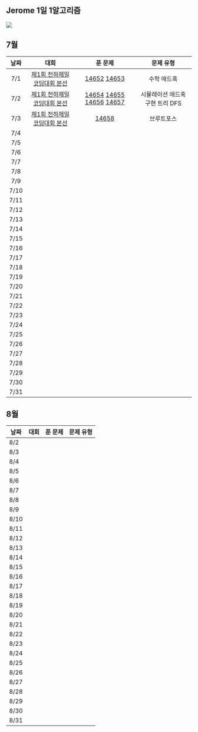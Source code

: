 ## Jerome 1일 1알고리즘

![](https://api.mosu.blog/OneDay-OneAlgorithm/JeromeSim?since=2024-07-01&until=2024-08-31)

## 7월

|  날짜  |                                대회                                |                                                                                            푼 문제                                                                                             |        문제 유형        |
|:----:|:----------------------------------------------------------------:|:-------------------------------------------------------------------------------------------------------------------------------------------------------------------------------------------:|:-------------------:|
| 7/1  | [제1회 천하제일 코딩대회 본선](https://www.acmicpc.net/category/detail/1749) |                                                [14652](https://www.acmicpc.net/problem/14652) [14653](https://www.acmicpc.net/problem/14653)                                                |       수학 애드혹        |
| 7/2  | [제1회 천하제일 코딩대회 본선](https://www.acmicpc.net/category/detail/1749) | [14654](https://www.acmicpc.net/problem/14654) [14655](https://www.acmicpc.net/problem/14655) [14656](https://www.acmicpc.net/problem/14656) [14657](https://www.acmicpc.net/problem/14657) | 시뮬레이션 애드혹 구현 트리 DFS |
| 7/3  | [제1회 천하제일 코딩대회 본선](https://www.acmicpc.net/category/detail/1749) |                                                                       [14658](https://www.acmicpc.net/problem/14658)                                                                        |        브루트포스        |
| 7/4  |                                                                  |                                                                                                                                                                                             |                     |
| 7/5  |                                                                  |                                                                                                                                                                                             |                     |
| 7/6  |                                                                  |                                                                                                                                                                                             |                     |
| 7/7  |                                                                  |                                                                                                                                                                                             |                     |
| 7/8  |                                                                  |                                                                                                                                                                                             |                     |
| 7/9  |                                                                  |                                                                                                                                                                                             |                     |
| 7/10 |                                                                  |                                                                                                                                                                                             |                     |
| 7/11 |                                                                  |                                                                                                                                                                                             |                     |
| 7/12 |                                                                  |                                                                                                                                                                                             |                     |
| 7/13 |                                                                  |                                                                                                                                                                                             |                     |
| 7/14 |                                                                  |                                                                                                                                                                                             |                     |
| 7/15 |                                                                  |                                                                                                                                                                                             |                     |
| 7/16 |                                                                  |                                                                                                                                                                                             |                     |
| 7/17 |                                                                  |                                                                                                                                                                                             |                     |
| 7/18 |                                                                  |                                                                                                                                                                                             |                     |
| 7/19 |                                                                  |                                                                                                                                                                                             |                     |
| 7/20 |                                                                  |                                                                                                                                                                                             |                     |
| 7/21 |                                                                  |                                                                                                                                                                                             |                     |
| 7/22 |                                                                  |                                                                                                                                                                                             |                     |
| 7/23 |                                                                  |                                                                                                                                                                                             |                     |
| 7/24 |                                                                  |                                                                                                                                                                                             |                     |
| 7/25 |                                                                  |                                                                                                                                                                                             |                     |
| 7/26 |                                                                  |                                                                                                                                                                                             |                     |
| 7/27 |                                                                  |                                                                                                                                                                                             |                     |
| 7/28 |                                                                  |                                                                                                                                                                                             |                     |
| 7/29 |                                                                  |                                                                                                                                                                                             |                     |
| 7/30 |                                                                  |                                                                                                                                                                                             |                     |
| 7/31 |                                                                  |                                                                                                                                                                                             |                     |

## 8월

| 날짜   | 대회 | 푼 문제 | 문제 유형 |
|------|----|------|-------|
| 8/2  |    |      |       |
| 8/3  |    |      |       |
| 8/4  |    |      |       |
| 8/5  |    |      |       |
| 8/6  |    |      |       |
| 8/7  |    |      |       |
| 8/8  |    |      |       |
| 8/9  |    |      |       |
| 8/10 |    |      |       |
| 8/11 |    |      |       |
| 8/12 |    |      |       |
| 8/13 |    |      |       |
| 8/14 |    |      |       |
| 8/15 |    |      |       |
| 8/16 |    |      |       |
| 8/17 |    |      |       |
| 8/18 |    |      |       |
| 8/19 |    |      |       |
| 8/20 |    |      |       |
| 8/21 |    |      |       |
| 8/22 |    |      |       |
| 8/23 |    |      |       |
| 8/24 |    |      |       |
| 8/25 |    |      |       |
| 8/26 |    |      |       |
| 8/27 |    |      |       |
| 8/28 |    |      |       |
| 8/29 |    |      |       |
| 8/30 |    |      |       |
| 8/31 |    |      |       |
